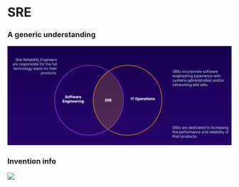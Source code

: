 # SRE

### A generic understanding 

<img src="ud.png">

### Invention info 

<img src="invent.png">

